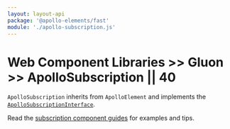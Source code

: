 ```yaml
---
layout: layout-api
package: '@apollo-elements/fast'
module: './apollo-subscription.js'
---
```

# Web Component Libraries >> Gluon >> ApolloSubscription || 40

`ApolloSubscription` inherits from `ApolloElement` and implements the [`ApolloSubscriptionInterface`](/api/interfaces/subscription/).

Read the [subscription component guides](../../../../guides/usage/subscriptions/) for examples and tips.
